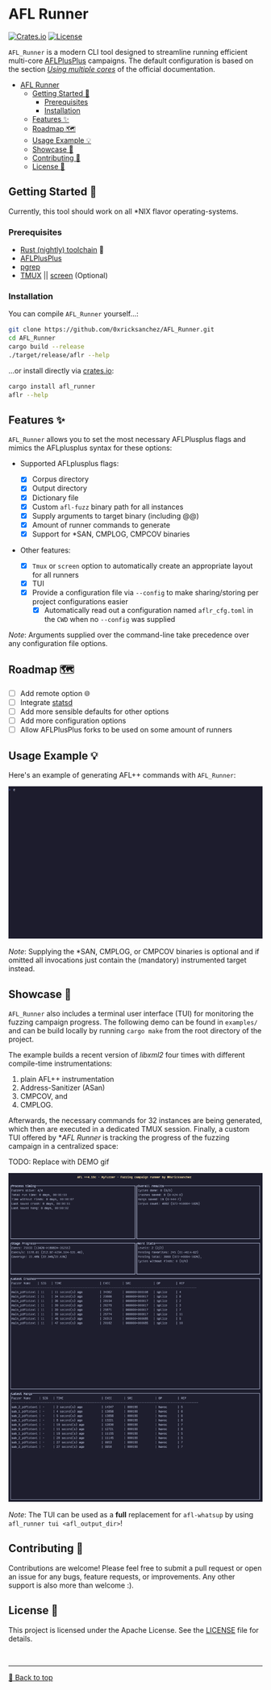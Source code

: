 # AFL Runner

[![Crates.io](https://img.shields.io/crates/v/afl_runner.svg)](https://crates.io/crates/afl_runner)
[![License](https://img.shields.io/badge/license%20-%20Apache%202.0%20-%20blue)](LICENSE)

`AFL_Runner` is a modern CLI tool designed to streamline running efficient multi-core [AFLPlusPlus](https://github.com/AFLplusplus/AFLplusplus) campaigns. The default configuration is based on the section [_Using multiple cores_](https://aflplus.plus/docs/fuzzing_in_depth/#c-using-multiple-cores) of the official documentation.

- [AFL Runner](#afl-runner)
  - [Getting Started 🚀](#getting-started-)
    - [Prerequisites](#prerequisites)
    - [Installation](#installation)
  - [Features ✨](#features-)
  - [Roadmap 🗺️](#roadmap-)
  - [Usage Example 💡](#usage-example-)
  - [Showcase 🎥](#showcase-)
  - [Contributing 🤝](#contributing-)
  - [License 📜](#license-)

## Getting Started 🚀

Currently, this tool should work on all \*NIX flavor operating-systems.

### Prerequisites

- [Rust (nightly) toolchain](https://www.rust-lang.org/tools/install) 🦀
- [AFLPlusPlus](https://github.com/AFLplusplus/AFLplusplus)
- [pgrep](https://man7.org/linux/man-pages/man1/pgrep.1.html)
- [TMUX](https://github.com/tmux/tmux) || [screen](https://www.gnu.org/software/screen/) (Optional)

### Installation

You can compile `AFL_Runner` yourself...:

```bash
git clone https://github.com/0xricksanchez/AFL_Runner.git
cd AFL_Runner
cargo build --release
./target/release/aflr --help
```

...or install directly via [crates.io](https://crates.io/crates/afl_runner):

```bash
cargo install afl_runner
aflr --help
```

## Features ✨

`AFL_Runner` allows you to set the most necessary AFLPlusplus flags and mimics the AFLplusplus syntax for these options:

- Supported AFLplusplus flags:

  - [x] Corpus directory
  - [x] Output directory
  - [x] Dictionary file
  - [x] Custom `afl-fuzz` binary path for all instances
  - [x] Supply arguments to target binary (including @@)
  - [x] Amount of runner commands to generate
  - [x] Support for \*SAN, CMPLOG, CMPCOV binaries

- Other features:
  - [x] `Tmux` or `screen` option to automatically create an appropriate layout for all runners
  - [x] TUI
  - [x] Provide a configuration file via `--config` to make sharing/storing per project configurations easier
    - [x] Automatically read out a configuration named `aflr_cfg.toml` in the `CWD` when no `--config` was supplied

_Note_: Arguments supplied over the command-line take precedence over any configuration file options.

## Roadmap 🗺️

- [ ] Add remote option 🌐
- [ ] Integrate [statsd](https://registry.hub.docker.com/r/prom/statsd-exporter)
- [ ] Add more sensible defaults for other options
- [ ] Add more configuration options
- [ ] Allow AFLPlusPlus forks to be used on some amount of runners

## Usage Example 💡

Here's an example of generating AFL++ commands with `AFL_Runner`:

![AFL_Runner_cmd_gen](img/gen.gif)

_Note_: Supplying the \*SAN, CMPLOG, or CMPCOV binaries is optional and if omitted all invocations just contain the (mandatory) instrumented target instead.

## Showcase 🎥

`AFL_Runner` also includes a terminal user interface (TUI) for monitoring the fuzzing campaign progress.
The following demo can be found in `examples/` and can be build locally by running `cargo make` from the root directory of the project.

The example builds a recent version of _libxml2_ four times with different compile-time instrumentations:

1. plain AFL++ instrumentation
2. Address-Sanitizer (ASan)
3. CMPCOV, and
4. CMPLOG.

Afterwards, the necessary commands for 32 instances are being generated, which then are executed in a dedicated TMUX session.
Finally, a custom TUI offered by \*_AFL Runner_ is tracking the progress of the fuzzing campaign in a centralized space:

TODO: Replace with DEMO gif

![AFL_Runner TUI](img/tui.png)

_Note_: The TUI can be used as a **full** replacement for `afl-whatsup` by using `afl_runner tui <afl_output_dir>`!

## Contributing 🤝

Contributions are welcome! Please feel free to submit a pull request or open an issue for any bugs, feature requests, or improvements.
Any other support is also more than welcome :).

## License 📜

This project is licensed under the Apache License. See the [LICENSE](LICENSE) file for details.

<br><hr>
[🔼 Back to top](#afl-runner)
